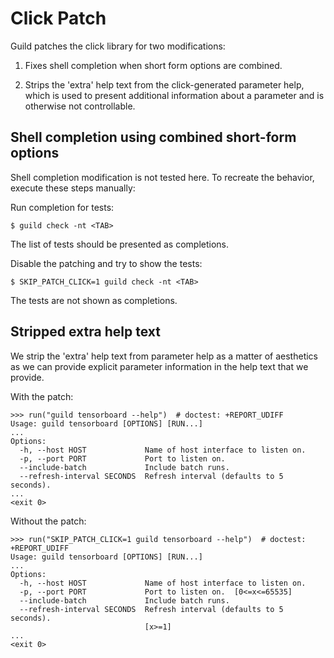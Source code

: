 # Click Patch

Guild patches the click library for two modifications:

1. Fixes shell completion when short form options are combined.

2. Strips the 'extra' help text from the click-generated parameter
   help, which is used to present additional information about a
   parameter and is otherwise not controllable.

## Shell completion using combined short-form options

Shell completion modification is not tested here. To recreate the
behavior, execute these steps manually:

Run completion for tests:

    $ guild check -nt <TAB>

The list of tests should be presented as completions.

Disable the patching and try to show the tests:

    $ SKIP_PATCH_CLICK=1 guild check -nt <TAB>

The tests are not shown as completions.

## Stripped extra help text

We strip the 'extra' help text from parameter help as a matter of
aesthetics as we can provide explicit parameter information in the
help text that we provide.

With the patch:

    >>> run("guild tensorboard --help")  # doctest: +REPORT_UDIFF
    Usage: guild tensorboard [OPTIONS] [RUN...]
    ...
    Options:
      -h, --host HOST             Name of host interface to listen on.
      -p, --port PORT             Port to listen on.
      --include-batch             Include batch runs.
      --refresh-interval SECONDS  Refresh interval (defaults to 5 seconds).
    ...
    <exit 0>

Without the patch:

    >>> run("SKIP_PATCH_CLICK=1 guild tensorboard --help")  # doctest: +REPORT_UDIFF
    Usage: guild tensorboard [OPTIONS] [RUN...]
    ...
    Options:
      -h, --host HOST             Name of host interface to listen on.
      -p, --port PORT             Port to listen on.  [0<=x<=65535]
      --include-batch             Include batch runs.
      --refresh-interval SECONDS  Refresh interval (defaults to 5 seconds).
                                  [x>=1]
    ...
    <exit 0>
